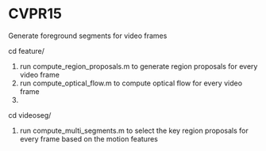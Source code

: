CVPR15
======

Generate foreground segments for video frames

cd feature/
1. run compute_region_proposals.m to generate region proposals for every video frame
2. run compute_optical_flow.m to compute optical flow for every video frame
3. 
cd videoseg/
1. run compute_multi_segments.m to select the key region proposals for every frame based on the motion features
